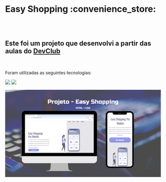 <h1>Easy Shopping :convenience_store:</h1> 
<br>
<br>
<h2>Este foi um projeto que desenvolvi a partir das aulas do <a href="https://rodolfomori.com.br/devclub">DevClub</a></h2>
<br>
<p>Foram utilizadas as seguintes tecnologias:</p>

<img src="https://img.shields.io/badge/HTML5-E34F26?style=for-the-badge&logo=html5&logoColor=white"/> <img src="https://img.shields.io/badge/CSS3-1572B6?style=for-the-badge&logo=css3&logoColor=white" />
<br>

<img src="https://github.com/lzenaro/Easy-Shopping/blob/main/Assets/Mokup-EasyShopping.png?raw=true" />
